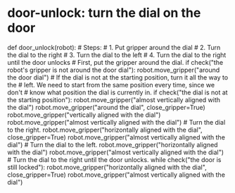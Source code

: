 # door-unlock: turn the dial on the door
def door_unlock(robot):
    # Steps:
    #  1. Put gripper around the dial
    #  2. Turn the dial to the right
    #  3. Turn the dial to the left
    #  4. Turn the dial to the right until the door unlocks
    # First, put the gripper around the dial.
    if check("the robot's gripper is not around the door dial"):
        robot.move_gripper("around the door dial")
    # If the dial is not at the starting position, turn it all the way to the
    # left. We need to start from the same position every time, since we don't
    # know what position the dial is currently in.
    if check("the dial is not at the starting position"):
        robot.move_gripper("almost vertically aligned with the dial")
        robot.move_gripper("around the dial", close_gripper=True)
        robot.move_gripper("vertically aligned with the dial")
        robot.move_gripper("almost vertically aligned with the dial")
    # Turn the dial to the right.
    robot.move_gripper("horizontally aligned with the dial", close_gripper=True)
    robot.move_gripper("almost vertically aligned with the dial")
    # Turn the dial to the left.
    robot.move_gripper("horizontally aligned with the dial")
    robot.move_gripper("almost vertically aligned with the dial")
    # Turn the dial to the right until the door unlocks.
    while check("the door is still locked"):
        robot.move_gripper("horizontally aligned with the dial", close_gripper=True)
        robot.move_gripper("almost vertically aligned with the dial")